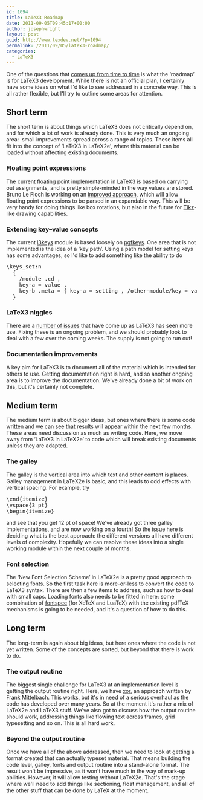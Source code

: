 ```yaml
---
id: 1094
title: LaTeX3 Roadmap
date: 2011-09-05T09:45:17+00:00
author: josephwright
layout: post
guid: http://www.texdev.net/?p=1094
permalink: /2011/09/05/latex3-roadmap/
categories:
  - LaTeX3
---
```

One of the questions that <a title="LaTeX3: More use, more work" href="http://www.texdev.net/2011/09/01/latex3-more-use-more-work/">comes up from time to time</a> is what the ‘roadmap’ is for LaTeX3 development. While there is not an official plan, I certainly have some ideas on what I'd like to see addressed in a concrete way. This is all rather flexible, but I'll try to outline some areas for attention.

<h2>Short term</h2>

The short term is about things which LaTeX3 does not critically depend on, and for which a lot of work is already done. This is very much an ongoing area:  small improvements spread across a range of topics. These items all fit into the concept of ‘LaTeX3 in LaTeX2e’, where this material can be loaded without affecting existing documents.

<h3>Floating point expressions</h3>

The current floating point implementation in LaTeX3 is based on carrying out assignments, and is pretty simple-minded in the way values are stored. Bruno Le Floch is working on an <a href="https://github.com/latex3/latex3/blob/master/l3kernel/l3fp.dtx">improved approach</a>, which will allow floating point expressions to be parsed in an expandable way. This will be very handy for doing things like box rotations, but also in the future for <a href="http://ctan.org/pkg/pgf">Tikz</a>-like drawing capabilities.

<h3>Extending key–value concepts</h3>

The current <a href="https://github.com/latex3/svn-mirror/blob/master/l3kernel/l3keys.dtx">l3keys</a> module is based loosely on <a href="http://ctan.org/pkg/pgf">pgfkeys</a>. One area that is not implemented is the idea of a ‘key path’. Using a path model for setting keys has some advantages, so I'd like to add something like the ability to do

<pre>\keys_set:n
  {
    /module .cd ,
    key-a = value ,
    key-b .meta = { key-a = setting , /other-module/key = value }
  }</pre>

<h3>LaTeX3 niggles</h3>

There are a <a href="https://github.com/latex3/svn-mirror/issues?sort=created&amp;direction=desc&amp;state=open">number of issues</a> that have come up as LaTeX3 has seen more use. Fixing these is an ongoing problem, and we should probably look to deal with a few over the coming weeks. The supply is not going to run out!

<h3>Documentation improvements</h3>

A key aim for LaTeX3 is to document all of the material which is intended for others to use. Getting documentation right is hard, and so another ongoing area is to improve the documentation. We've already done a bit of work on this, but it's certainly not complete.

<h2>Medium term</h2>

The medium term is about bigger ideas, but ones where there is some code written and we can see that results will appear within the next few months. These areas need discussion as much as writing code. Here, we move away from ‘LaTeX3 in LaTeX2e’ to code which will break existing documents unless they are adapted.

<h3>The galley</h3>

The galley is the vertical area into which text and other content is places. Galley management in LaTeX2e is basic, and this leads to odd effects with vertical spacing. For example, try

<pre>\end{itemize}
\vspace{3 pt}
\begin{itemize}</pre>

and see that you get 12 pt of space! We've already got three galley implementations, and are now working on a fourth! So the issue here is deciding what is the best approach: the different versions all have different levels of complexity. Hopefully we can resolve these ideas into a single working module within the next couple of months.

<h3>Font selection</h3>

The ‘New Font Selection Scheme’ in LaTeX2e is a pretty good approach to selecting fonts. So the first task here is more-or-less to convert the code to LaTeX3 syntax. There are then a few items to address, such as how to deal with small caps. Loading fonts also needs to be fitted in here: some combination of <a href="http://ctan.org/pkg/fontspec">fontspec</a> (for XeTeX and LuaTeX) with the existing pdfTeX mechanisms is going to be needed, and it's a question of how to do this.

<h2>Long term</h2>

The long-term is again about big ideas, but here ones where the code is not yet written. Some of the concepts are sorted, but beyond that there is work to do.

<h3>The output routine</h3>

The biggest single challenge for LaTeX3 at an implementation level is getting the output routine right. Here, we have <a href="https://github.com/latex3/svn-mirror/tree/master/xpackages/xor">xor</a>, an approach written by Frank Mittelbach. This works, but it's in need of a serious overhaul as the code has developed over many years. So at the moment it's rather a mix of LaTeX2e and LaTeX3 stuff. We've also got to discuss how the output routine should work, addressing things like flowing text across frames, grid typesetting and so on. This is all hard work.

<h3>Beyond the output routine</h3>

Once we have all of the above addressed, then we need to look at getting a format created that can actually typeset material. That means building the code level, galley, fonts and output routine into a stand-alone format. The result won't be impressive, as it won't have much in the way of mark-up abilities. However, it will allow testing without LaTeX2e. That's the stage where we'll need to add things like sectioning, float management, and all of the other stuff that can be done by LaTeX at the moment.